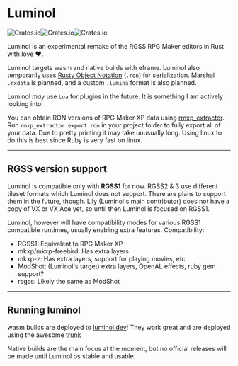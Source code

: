 # Luminol

![Crates.io](https://img.shields.io/crates/v/luminol)![Crates.io](https://img.shields.io/crates/l/luminol)![Crates.io](https://img.shields.io/crates/d/luminol)

Luminol is an experimental remake of the RGSS RPG Maker editors in Rust with love ❤️.

Luminol targets wasm and native builds with eframe. Luminol also temporarily uses [Rusty Object Notation](https://github.com/ron-rs/ron) (`.ron`) for serialization.
Marshal `.rxdata` is planned, and a custom `.lumina` format is also planned.

Luminol _may_ use `Lua` for plugins in the future. It is something I am actively looking into.

You can obtain RON versions of RPG Maker XP data using [rmxp_extractor](https://rubygems.org/gems/rmxp_extractor).
Run `rmxp_extractor export ron` in your project folder to fully export all of your data. Due to pretty printing it may take unusually long.
Using linux to do this is best since Ruby is very fast on linux.

---

## RGSS version support
Luminol is compatible only with **RGSS1** for now. RGSS2 & 3 use different tileset formats which Luminol does not support.
There are plans to support them in the future, though. 
Lily (Luminol's main contributor) does not have a copy of VX or VX Ace yet, so until then Luminol is focused on RGSS1.

Luminol, however will have compatibility modes for various RGSS1 compatible runtimes, usually enabling extra features.
Compatibility:
- RGSS1: Equivalent to RPG Maker XP
- mkxp/mkxp-freebird: Has extra layers
- mkxp-z: Has extra layers, support for playing movies, etc
- ModShot: (Luminol's target) extra layers, OpenAL effects, ruby gem support?
- rsgss: Likely the same as ModShot

---

## Running luminol

wasm builds are deployed to [luminol.dev](https://luminol.dev/#dev)! They work great and are deployed using the awesome [trunk](https://trunkrs.dev)

Native builds are the main focus at the moment, but no official releases will be made until Luminol os stable and usable.
